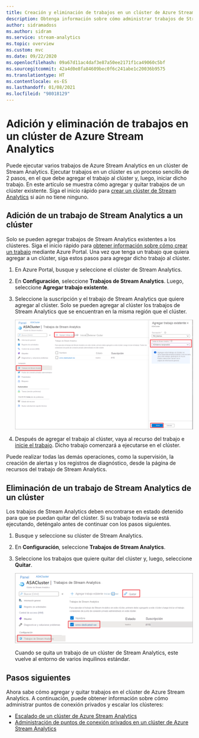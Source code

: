 ```yaml
---
title: Creación y eliminación de trabajos en un clúster de Azure Stream Analytics
description: Obtenga información sobre cómo administrar trabajos de Stream Analytics en un clúster de Azure Stream Analytics.
author: sidramadoss
ms.author: sidram
ms.service: stream-analytics
ms.topic: overview
ms.custom: mvc
ms.date: 09/22/2020
ms.openlocfilehash: 09a67d11ac4daf3e87a50ee2171f1ca49060c5bf
ms.sourcegitcommit: 42a4d0e8fa84609bec0f6c241abe1c20036b9575
ms.translationtype: HT
ms.contentlocale: es-ES
ms.lasthandoff: 01/08/2021
ms.locfileid: "98018129"
---
```

# <a name="add-and-remove-jobs-in-an-azure-stream-analytics-cluster"></a>Adición y eliminación de trabajos en un clúster de Azure Stream Analytics

Puede ejecutar varios trabajos de Azure Stream Analytics en un clúster de Stream Analytics. Ejecutar trabajos en un clúster es un proceso sencillo de 2 pasos, en el que debe agregar el trabajo al clúster y, luego, iniciar dicho trabajo. En este artículo se muestra cómo agregar y quitar trabajos de un clúster existente. Siga el inicio rápido para [crear un clúster de Stream Analytics](create-cluster.md) si aún no tiene ninguno.

## <a name="add-a-stream-analytics-job-to-a-cluster"></a>Adición de un trabajo de Stream Analytics a un clúster

Solo se pueden agregar trabajos de Stream Analytics existentes a los clústeres. Siga el inicio rápido para [obtener información sobre cómo crear un trabajo](stream-analytics-quick-create-portal.md) mediante Azure Portal. Una vez que tenga un trabajo que quiera agregar a un clúster, siga estos pasos para agregar dicho trabajo al clúster.

1. En Azure Portal, busque y seleccione el clúster de Stream Analytics.

1. En **Configuración**, seleccione **Trabajos de Stream Analytics**. Luego, seleccione **Agregar trabajo existente**.

1. Seleccione la suscripción y el trabajo de Stream Analytics que quiere agregar al clúster. Solo se pueden agregar al clúster los trabajos de Stream Analytics que se encuentran en la misma región que el clúster.

   ![Adición del trabajo al clúster](./media/manage-jobs-cluster/add-job.png)

1. Después de agregar el trabajo al clúster, vaya al recurso del trabajo e [inicie el trabajo](start-job.md#azure-portal). Dicho trabajo comenzará a ejecutarse en el clúster.

Puede realizar todas las demás operaciones, como la supervisión, la creación de alertas y los registros de diagnóstico, desde la página de recursos del trabajo de Stream Analytics.

## <a name="remove-a-stream-analytics-job-from-a-cluster"></a>Eliminación de un trabajo de Stream Analytics de un clúster

Los trabajos de Stream Analytics deben encontrarse en estado detenido para que se puedan quitar del clúster. Si su trabajo todavía se está ejecutando, deténgalo antes de continuar con los pasos siguientes.

1. Busque y seleccione su clúster de Stream Analytics.

1. En **Configuración**, seleccione **Trabajos de Stream Analytics**.

1. Seleccione los trabajos que quiere quitar del clúster y, luego, seleccione **Quitar**.

   ![Quitar trabajo del clúster](./media/manage-jobs-cluster/remove-job.png)

   Cuando se quita un trabajo de un clúster de Stream Analytics, este vuelve al entorno de varios inquilinos estándar.

## <a name="next-steps"></a>Pasos siguientes

Ahora sabe cómo agregar y quitar trabajos en el clúster de Azure Stream Analytics. A continuación, puede obtener información sobre cómo administrar puntos de conexión privados y escalar los clústeres:

* [Escalado de un clúster de Azure Stream Analytics](scale-cluster.md)
* [Administración de puntos de conexión privados en un clúster de Azure Stream Analytics](private-endpoints.md)
